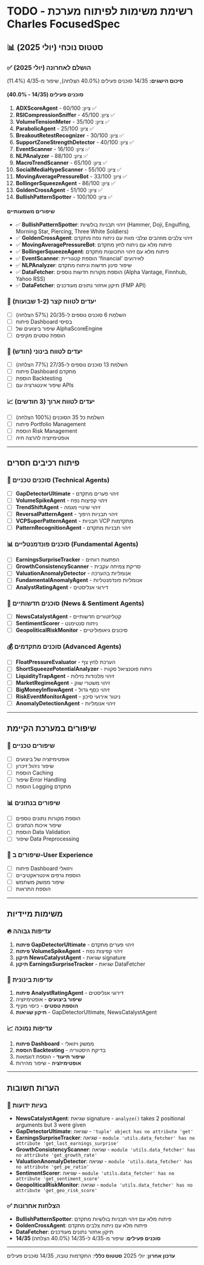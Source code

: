 # TODO - רשימת משימות לפיתוח מערכת Charles FocusedSpec

## 📊 סטטוס נוכחי (יולי 2025)

### ✅ הושלם לאחרונה (יולי 2025)
**סיכום הישגים:** 14/35 סוכנים פעילים (40.0% הצלחה), שיפור מ-4/35 (11.4%)

#### סוכנים פעילים (14/35 - 40.0%)
1. **ADXScoreAgent** - ציון: 60/100 ✅
2. **RSICompressionSniffer** - ציון: 45/100 ✅
3. **VolumeTensionMeter** - ציון: 35/100 ✅
4. **ParabolicAgent** - ציון: 25/100 ✅
5. **BreakoutRetestRecognizer** - ציון: 30/100 ✅
6. **SupportZoneStrengthDetector** - ציון: 40/100 ✅
7. **EventScanner** - ציון: 16/100 ✅
8. **NLPAnalyzer** - ציון: 88/100 ✅
9. **MacroTrendScanner** - ציון: 65/100 ✅
10. **SocialMediaHypeScanner** - ציון: 55/100 ✅
11. **MovingAveragePressureBot** - ציון: 33/100 ✅
12. **BollingerSqueezeAgent** - ציון: 86/100 ✅
13. **GoldenCrossAgent** - ציון: 51/100 ✅
14. **BullishPatternSpotter** - ציון: 100/100 ✅

#### שיפורים משמעותיים
- ✅ **BullishPatternSpotter**: זיהוי תבניות בולשיות (Hammer, Doji, Engulfing, Morning Star, Piercing, Three White Soldiers)
- ✅ **GoldenCrossAgent**: זיהוי צלבים מוזהבים וצלבי מוות עם ניתוח נפח מתקדם
- ✅ **MovingAveragePressureBot**: פיתוח מלא עם ניתוח לחץ מתקדם
- ✅ **BollingerSqueezeAgent**: פיתוח מלא עם זיהוי התכווצות מתקדם
- ✅ **EventScanner**: הוספת קטגוריית 'financial' לאירועים
- ✅ **NLPAnalyzer**: שיפור סינון חדשות וניתוח מתקדם
- ✅ **DataFetcher**: הוספת מקורות חדשות נוספים (Alpha Vantage, Finnhub, Yahoo RSS)
- ✅ **DataFetcher**: תיקון אחזור נתונים מעודכנים (FMP API)

### 🎯 יעדים לטווח קצר (1-2 שבועות)
- [ ] השלמת 6 סוכנים נוספים ל-20/35 (57% הצלחה)
- [ ] פיתוח Dashboard בסיסי
- [ ] שיפור ביצועים של AlphaScoreEngine
- [ ] הוספת טסטים מקיפים

### 🚀 יעדים לטווח בינוני (חודש)
- [ ] השלמת 13 סוכנים נוספים ל-27/35 (77% הצלחה)
- [ ] פיתוח Dashboard מתקדם
- [ ] הוספת Backtesting
- [ ] שיפור אינטגרציה עם APIs

### 📈 יעדים לטווח ארוך (3 חודשים)
- [ ] השלמת כל 35 הסוכנים (100% הצלחה)
- [ ] פיתוח Portfolio Management
- [ ] הוספת Risk Management
- [ ] אופטימיזציה להרצה חיה

---

## פיתוח רכיבים חסרים

### 🔧 סוכנים טכניים (Technical Agents)
- [ ] **GapDetectorUltimate** - זיהוי פערים מתקדם
- [ ] **VolumeSpikeAgent** - זיהוי קפיצות נפח
- [ ] **TrendShiftAgent** - זיהוי שינויי מגמה
- [ ] **ReversalPatternAgent** - זיהוי תבניות היפוך
- [ ] **VCPSuperPatternAgent** - תבניות VCP מתקדמות
- [ ] **PatternRecognitionAgent** - זיהוי תבניות מתקדם

### 📊 סוכנים פונדמנטליים (Fundamental Agents)
- [ ] **EarningsSurpriseTracker** - הפתעות רווחים
- [ ] **GrowthConsistencyScanner** - סריקת צמיחה עקבית
- [ ] **ValuationAnomalyDetector** - אנומליות בהערכה
- [ ] **FundamentalAnomalyAgent** - אנומליות פונדמנטליות
- [ ] **AnalystRatingAgent** - דירוגי אנליסטים

### 📰 סוכנים חדשותיים (News & Sentiment Agents)
- [ ] **NewsCatalystAgent** - קטליזטורים חדשותיים
- [ ] **SentimentScorer** - ניתוח סנטימנט
- [ ] **GeopoliticalRiskMonitor** - סיכונים גיאופוליטיים

### 💰 סוכנים מתקדמים (Advanced Agents)
- [ ] **FloatPressureEvaluator** - הערכת לחץ צף
- [ ] **ShortSqueezePotentialAnalyzer** - ניתוח פוטנציאל סקוויז
- [ ] **LiquidityTrapAgent** - זיהוי מלכודות נזילות
- [ ] **MarketRegimeAgent** - זיהוי משטרי שוק
- [ ] **BigMoneyInflowAgent** - זיהוי כסף גדול
- [ ] **RiskEventMonitorAgent** - ניטור אירועי סיכון
- [ ] **AnomalyDetectionAgent** - זיהוי אנומליות

---

## שיפורים במערכת הקיימת

### 🔧 שיפורים טכניים
- [ ] אופטימיזציה של ביצועים
- [ ] שיפור ניהול זיכרון
- [ ] הוספת Caching
- [ ] שיפור Error Handling
- [ ] הוספת Logging מתקדם

### 📊 שיפורים בנתונים
- [ ] הוספת מקורות נתונים נוספים
- [ ] שיפור איכות הנתונים
- [ ] הוספת Data Validation
- [ ] שיפור Data Preprocessing

### 🎯 שיפורים ב-User Experience
- [ ] פיתוח Dashboard ויזואלי
- [ ] הוספת גרפים אינטראקטיביים
- [ ] שיפור ממשק משתמש
- [ ] הוספת התראות

---

## משימות מיידיות

### 🔥 עדיפות גבוהה
1. **פיתוח GapDetectorUltimate** - זיהוי פערים מתקדם
2. **פיתוח VolumeSpikeAgent** - זיהוי קפיצות נפח
3. **תיקון NewsCatalystAgent** - שגיאת signature
4. **תיקון EarningsSurpriseTracker** - שגיאת DataFetcher

### 🔧 עדיפות בינונית
1. **פיתוח AnalystRatingAgent** - דירוגי אנליסטים
2. **שיפור ביצועים** - אופטימיזציה
3. **הוספת טסטים** - כיסוי מקיף
4. **תיקון שגיאות** - GapDetectorUltimate, NewsCatalystAgent

### 📈 עדיפות נמוכה
1. **פיתוח Dashboard** - ממשק ויזואלי
2. **הוספת Backtesting** - בדיקת היסטוריה
3. **שיפור תיעוד** - הוספת דוגמאות
4. **אופטימיזציה** - שיפור מהירות

---

## הערות חשובות

### 🚨 בעיות ידועות
- **NewsCatalystAgent**: שגיאת signature - `analyze()` takes 2 positional arguments but 3 were given
- **GapDetectorUltimate**: שגיאה - `'tuple' object has no attribute 'get'`
- **EarningsSurpriseTracker**: שגיאה - `module 'utils.data_fetcher' has no attribute 'get_last_earnings_surprise'`
- **GrowthConsistencyScanner**: שגיאה - `module 'utils.data_fetcher' has no attribute 'get_growth_rate'`
- **ValuationAnomalyDetector**: שגיאה - `module 'utils.data_fetcher' has no attribute 'get_pe_ratio'`
- **SentimentScorer**: שגיאה - `module 'utils.data_fetcher' has no attribute 'get_sentiment_score'`
- **GeopoliticalRiskMonitor**: שגיאה - `module 'utils.data_fetcher' has no attribute 'get_geo_risk_score'`

### ✅ הצלחות אחרונות
- **BullishPatternSpotter**: פיתוח מלא עם זיהוי תבניות בולשיות מתקדם
- **GoldenCrossAgent**: פיתוח מלא עם ניתוח צלבים מתקדם
- **DataFetcher**: תיקון אחזור נתונים מעודכנים
- **14/35 סוכנים פעילים**: שיפור מ-4/35 ל-14/35 (40.0% הצלחה)

---

**עדכון אחרון**: יולי 2025
**סטטוס כללי**: התקדמות טובה, 14/35 סוכנים פעילים 